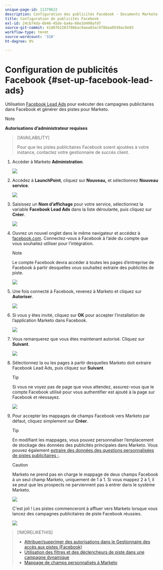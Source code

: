 ```yaml
---
unique-page-id: 11379622
description: Configuration des publicités Facebook - Documents Marketo - Documentation du produit
title: Configuration de publicités Facebook
exl-id: 24cb74da-6b46-45de-ba4a-66e3d490afd7
source-git-commit: 41d8762203786bac9aea03ac978daa0549ac8e93
workflow-type: tm+mt
source-wordcount: '318'
ht-degree: 0%

---
```


# Configuration de publicités Facebook {#set-up-facebook-lead-ads}

Utilisation [Facebook Lead Ads](https://www.facebook.com/business/a/lead-ads) pour exécuter des campagnes publicitaires dans Facebook et générer des pistes pour Marketo.

>[!NOTE]
>
>**Autorisations d’administrateur requises**

>[!AVAILABILITY]
>
>Pour que les pistes publicitaires Facebook soient ajoutées à votre instance, contactez votre gestionnaire de succès client.

1. Accéder à Marketo **Administration**.

   ![](assets/image2016-11-29-10-3a50-3a29.png)

1. Accédez à **LaunchPoint**, cliquez sur **Nouveau,** et sélectionnez **Nouveau service**.

   ![](assets/image2016-11-29-10-3a51-3a11.png)

1. Saisissez un **Nom d’affichage** pour votre service, sélectionnez la variable **Facebook Lead Ads** dans la liste déroulante, puis cliquez sur **Créer**.

   ![](assets/image2016-11-29-10-3a51-3a47.png)

1. Ouvrez un nouvel onglet dans le même navigateur et accédez à [facebook.com](https://www.facebook.com). Connectez-vous à Facebook à l’aide du compte que vous souhaitez utiliser pour l’intégration.

   >[!NOTE]
   >
   >Le compte Facebook devra accéder à toutes les pages d’entreprise de Facebook à partir desquelles vous souhaitez extraire des publicités de piste.

   ![](assets/image2016-11-29-10-3a52-3a29.png)

1. Une fois connecté à Facebook, revenez à Marketo et cliquez sur **Autoriser**.

   ![](assets/image2016-11-29-10-3a52-3a51.png)

1. Si vous y êtes invité, cliquez sur **OK** pour accepter l’installation de l’application Marketo dans Facebook.

   ![](assets/image2016-11-29-10-3a56-3a3.png)

1. Vous remarquerez que vous êtes maintenant autorisé. Cliquez sur **Suivant**.

   ![](assets/image2016-11-29-10-3a56-3a28.png)

1. Sélectionnez la ou les pages à partir desquelles Marketo doit extraire Facebook Lead Ads, puis cliquez sur **Suivant**.

   >[!TIP]
   >
   >Si vous ne voyez pas de page que vous attendez, assurez-vous que le compte Facebook utilisé pour vous authentifier est ajouté à la page sur Facebook et réessayez.

   ![](assets/image2016-11-29-10-3a58-3a36.png)

1. Pour accepter les mappages de champs Facebook vers Marketo par défaut, cliquez simplement sur **Créer**.

   >[!TIP]
   >
   >En modifiant les mappages, vous pouvez personnaliser l’emplacement de stockage des données des publicités principales dans Marketo. Vous pouvez également [extraire des données des questions personnalisées de pistes publicitaires ;](/help/marketo/product-docs/demand-generation/facebook/set-up-facebook-lead-ads/map-custom-fields-to-marketo.md).

   >[!CAUTION]
   >
   >Marketo ne prend pas en charge le mappage de deux champs Facebook à un seul champ Marketo, uniquement de 1 à 1. Si vous mappez 2 à 1, il se peut que les prospects ne parviennent pas à entrer dans le système Marketo.

   ![](assets/image2016-11-29-11-3a0-3a2.png)

   C&#39;est joli ! Les pistes commenceront à affluer vers Marketo lorsque vous lancez des campagnes publicitaires de piste Facebook réussies.

   ![](assets/image2016-11-29-12-3a32-3a54.png)

>[!MORELIKETHIS]
>
>* [Attribuer/supprimer des autorisations dans le Gestionnaire des accès aux pistes (Facebook)](https://www.facebook.com/business/help/540596413257598?id=735435806665862)
>* [Utilisation des filtres et des déclencheurs de piste dans une campagne dynamique](/help/marketo/product-docs/demand-generation/facebook/use-lead-ads-filters-and-triggers-in-a-smart-campaign.md)
>* [Mappage de champs personnalisés à Marketo](/help/marketo/product-docs/demand-generation/facebook/set-up-facebook-lead-ads/map-custom-fields-to-marketo.md)

